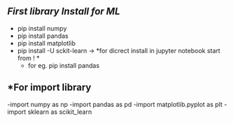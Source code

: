 ## *First library Install for ML*
- pip install numpy
- pip install pandas
- pip install matplotlib
- pip install -U sckit-learn
-> *for dicrect install in jupyter notebook start from ! *
  - for eg. pip install pandas
## *For import library
-import numpy as np
-import pandas as pd
-import matplotlib.pyplot as plt
-import sklearn as scikit_learn